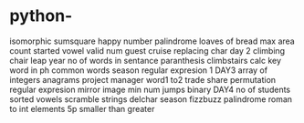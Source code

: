 # python-
isomorphic
sumsquare
happy number
palindrome
loaves of bread
max area
count started vowel
valid num
guest cruise
replacing char
day 2
climbing chair
leap year
no of words in sentance
paranthesis
climbstairs
calc
key word in ph
common words
season
regular expresion 1
DAY3
array of integers
anagrams
project manager
word1 to2
trade share
permutation
regular expresion
mirror image
min num jumps
binary
DAY4
no of students
sorted vowels
scramble strings
delchar
season
fizzbuzz
palindrome
roman to int
elements 5p
smaller than greater

